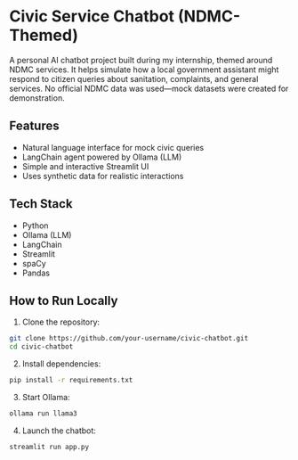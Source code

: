 # Civic Service Chatbot (NDMC-Themed)

A personal AI chatbot project built during my internship, themed around NDMC services. It helps simulate how a local government assistant might respond to citizen queries about sanitation, complaints, and general services. No official NDMC data was used—mock datasets were created for demonstration.

## Features
- Natural language interface for mock civic queries
- LangChain agent powered by Ollama (LLM)
- Simple and interactive Streamlit UI
- Uses synthetic data for realistic interactions

## Tech Stack
- Python
- Ollama (LLM)
- LangChain
- Streamlit
- spaCy
- Pandas

## How to Run Locally

1. Clone the repository:
```bash
git clone https://github.com/your-username/civic-chatbot.git
cd civic-chatbot
```

2. Install dependencies:
```bash
pip install -r requirements.txt
```

3. Start Ollama:
```bash
ollama run llama3
```

4. Launch the chatbot:
```bash
streamlit run app.py
```
